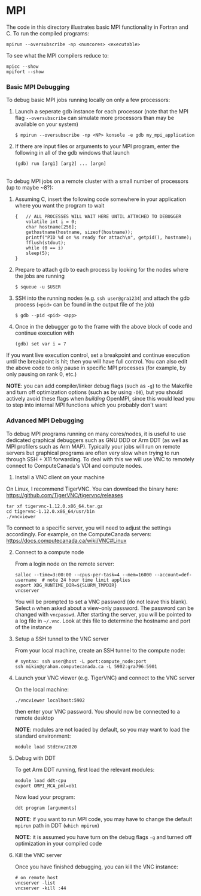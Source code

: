 # MPI

The code in this directory illustrates basic MPI functionality in Fortran and C. To run the compiled programs:
```
mpirun --oversubscribe -np <numcores> <executable>
```

To see what the MPI compilers reduce to:
```
mpicc --show
mpifort --show
```


### Basic MPI Debugging

To debug basic MPI jobs running locally on only a few processors:
1. Launch a seperate gdb instance for each processor (note that the MPI flag `--oversubscribe` can simulate more processors than may be available on your system)
   ```
   $ mpirun --oversubscribe -np <NP> konsole -e gdb my_mpi_application
   ```

2. If there are input files or arguments to your MPI program, enter the following in all of the gdb windows that launch
   ```
   (gdb) run [arg1] [arg2] ... [argn]
   ```

<br>To debug MPI jobs on a remote cluster with a small number of processors (up to maybe ~8?):
1. Assuming C, insert the following code somewhere in your application where you want the program to wait
   ```
   {   // ALL PROCESSES WILL WAIT HERE UNTIL ATTACHED TO DEBUGGER
       volatile int i = 0;
       char hostname[256];
       gethostname(hostname, sizeof(hostname));
       printf("PID %d on %s ready for attach\n", getpid(), hostname);
       fflush(stdout);
       while (0 == i)
       sleep(5);
   }
   ```

2. Prepare to attach gdb to each process by looking for the nodes where the jobs are running
   ```
   $ squeue -u $USER
   ```

3. SSH into the running nodes (e.g. `ssh user@gra1234`) and attach the gdb process (`<pid>` can be found in the output file of the job)
   ```
   $ gdb --pid <pid> <app>
   ```
  
4. Once in the debugger go to the frame with the above block of code and continue execution with
   ```
   (gdb) set var i = 7
   ```

If you want live execution control, set a breakpoint and continue execution until the breakpoint is hit; then you will have full control.  You can also edit the above code to only pause in specific MPI processes (for example, by only pausing on rank 0, etc.)

**NOTE**: you can add compiler/linker debug flags (such as `-g`) to the Makefile and turn off optimization options (such as by using `-O0`), but you should actively avoid these flags when *building* OpenMPI, since this would lead you to step into internal MPI functions which you probably don't want


### Advanced MPI Debugging

To debug MPI programs running on many cores/nodes, it is useful to use dedicated graphical debuggers such as GNU DDD or Arm DDT (as well as MPI profilers such as Arm MAP). Typically your jobs will run on remote servers but graphical programs are often very slow when trying to run through SSH + X11 forwarding. To deal with this we will use VNC to remotely connect to ComputeCanada's VDI and compute nodes.

1. Install a VNC client on your machine

  On Linux, I recommend TigerVNC. You can download the binary here: https://github.com/TigerVNC/tigervnc/releases
  ``` 
  tar xf tigervnc-1.12.0.x86_64.tar.gz
  cd tigervnc-1.12.0.x86_64/usr/bin
  ./vncviewer
  ```
  To connect to a specific server, you will need to adjust the settings accordingly. For example, on the ComputeCanada servers: https://docs.computecanada.ca/wiki/VNC#Linux

2. Connect to a compute node

   From a login node on the remote server:
   ```
   salloc --time=3:00:00 --cpus-per-task=4 --mem=16000 --account=def-username  # note 24 hour time limit applies
   export XDG_RUNTIME_DIR=${SLURM_TMPDIR}
   vncserver
   ```
   You will be prompted to set a VNC password (do not leave this blank). Select `n` when asked about a view-only password. The password can be changed with `vncpasswd`. After starting the server, you will be pointed to a log file in `~/.vnc`. Look at this file to determine the hostname and port of the instance

3. Setup a SSH tunnel to the VNC server

   From your local machine, create an SSH tunnel to the compute node:
   ```
   # syntax: ssh user@host -L port:compute_node:port
   ssh mikin@graham.computecanada.ca -L 5902:gra796:5901
   ```

4. Launch your VNC viewer (e.g. TigerVNC) and connect to the VNC server

   On the local machine:
   ```
   ./vncviewer localhost:5902
   ```
   then enter your VNC password. You should now be connected to a remote desktop

   **NOTE**: modules are not loaded by default, so you may want to load the standard environment:
   ```
   module load StdEnv/2020
   ```

6. Debug with DDT

   To get Arm DDT running, first load the relevant modules:
   ```
   module load ddt-cpu
   export OMPI_MCA_pml=ob1
   ```
   Now load your program:
   ```
   ddt program [arguments]
   ```
   **NOTE**: if you want to run MPI code, you may have to change the default `mpirun` path in DDT (`which mpirun`)
   
   **NOTE**: it is assumed you have turn on the debug flags `-g` and turned off optimization in your compiled code

6. Kill the VNC server

   Once you have finished debugging, you can kill the VNC instance:
   ```
   # on remote host
   vncserver -list
   vncserver -kill :44
   ```
